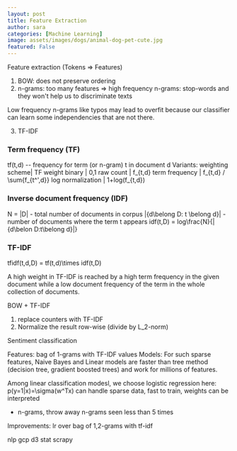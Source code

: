 ```yaml
---
layout: post
title: Feature Extraction
author: sara
categories: [Machine Learning]
image: assets/images/dogs/animal-dog-pet-cute.jpg
featured: False
---
```

Feature extraction (Tokens => Features)

1. BOW: does not preserve ordering
2. n-grams: too many features => 
high frequency n-grams: stop-words and they won't help us to discriminate texts

Low frequency n-grams like typos may lead to overfit because our classifier can learn some independencies that are not there.

3. TF-IDF

### Term frequency (TF)

tf(t,d) -- frequency for term (or n-gram) t in document d
Variants:
weighting scheme| TF weight
binary | 0,1
raw count | f_{t,d}
term frequency | f_{t,d} / \sum{f_{t^',d}}
log normalization | 1+log(f_{t,d})

### Inverse document frequency (IDF)

N = |D| - total number of documents in corpus
|{d\belong D: t \belong d}| - number of documents where the term t appears
idf(t,D) = log\frac{N}{|{d\belon D:t\belong d}|}

### TF-IDF

tfidf(t,d,D) = tf(t,d)\times idf(t,D)

A high weight in TF-IDF is reached by a high term frequency in the given document while a low document frequency of the term in the whole collection of documents.

BOW + TF-IDF

1. replace counters with TF-IDF
2. Normalize the result row-wise (divide by L_2-norm)

Sentiment classification

Features:
bag of 1-grams with TF-IDF values
Models:
For such sparse features, Naive Bayes and Linear models are faster than tree method (decision tree, gradient boosted trees) and work for millions of features.

Among linear classification modesl, we choose logistic regression here:
p(y=1|x)=\sigma(w^Tx)
can handle sparse data, fast to train, weights can be interpreted

+ n-grams, throw away n-grams seen less than 5 times

Improvements: lr over bag of 1,2-grams with tf-idf




nlp gcp d3 stat scrapy

